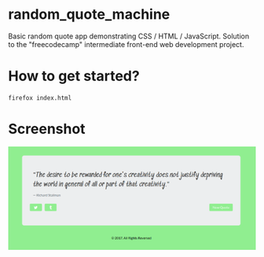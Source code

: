 # random_quote_machine
Basic random quote app demonstrating CSS / HTML / JavaScript. Solution to the "freecodecamp" intermediate front-end web development project.
# How to get started?
```git clone https://github.com/Tom-Schofield/random_quote_machine.git
firefox index.html
```
# Screenshot
![alt text](./index.png?raw=true "Screenshot")
